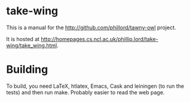 # take-wing

This is a manual for the http://github.com/phillord/tawny-owl project.

It is hosted at
http://homepages.cs.ncl.ac.uk/phillip.lord/take-wing/take_wing.html.



# Building

To build, you need LaTeX, htlatex, Emacs, Cask and leiningen (to run the
tests) and then run make. Probably easier to read the web page.



